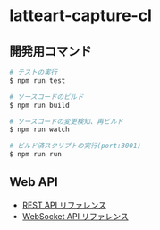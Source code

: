 # latteart-capture-cl

## 開発用コマンド

```bash
# テストの実行
$ npm run test

# ソースコードのビルド
$ npm run build

# ソースコードの変更検知、再ビルド
$ npm run watch

# ビルド済スクリプトの実行(port:3001)
$ npm run run
```

## Web API

- [REST API リファレンス](https://latteart-org.github.io/latteart/docs/api/latteart-capture-cl/rest/)
- [WebSocket API リファレンス](./docs/api/websocket.md)
